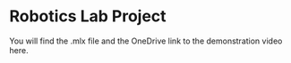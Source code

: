 # Robotics Lab Project

You will find the .mlx file and the OneDrive link to the demonstration video here.
